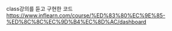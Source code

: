 class강의를 듣고 구현한 코드
https://www.inflearn.com/course/%ED%83%80%EC%9E%85-%ED%8C%8C%EC%9D%B4%EC%8D%AC/dashboard
